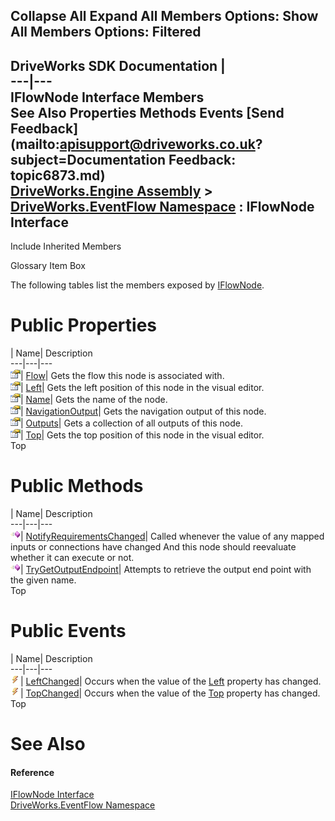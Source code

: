 Collapse All Expand All Members Options: Show All  Members Options: Filtered   
---  
DriveWorks SDK Documentation  |   
---|---  
IFlowNode Interface Members   
See Also Properties Methods Events [Send Feedback](mailto:apisupport@driveworks.co.uk?subject=Documentation Feedback: topic6873.md)  
[DriveWorks.Engine Assembly](topic2156.md) > [DriveWorks.EventFlow Namespace](topic6871.md) : IFlowNode Interface  
---  
  
Include Inherited Members    


Glossary Item Box

The following tables list the members exposed by [IFlowNode](topic6873.md).

# Public Properties

| Name| Description  
---|---|---  
![ Property](dotnetimages/Property.gif)| [Flow](topic6880.md)| Gets the flow this node is associated with.   
![ Property](dotnetimages/Property.gif)| [Left](topic6881.md)| Gets the left position of this node in the visual editor.   
![ Property](dotnetimages/Property.gif)| [Name](topic6882.md)| Gets the name of the node.   
![ Property](dotnetimages/Property.gif)| [NavigationOutput](topic6883.md)| Gets the navigation output of this node.   
![ Property](dotnetimages/Property.gif)| [Outputs](topic6884.md)| Gets a collection of all outputs of this node.   
![ Property](dotnetimages/Property.gif)| [Top](topic6885.md)| Gets the top position of this node in the visual editor.   
Top

# Public Methods

| Name| Description  
---|---|---  
![ Method](dotnetimages/Method.gif)| [NotifyRequirementsChanged](topic6878.md)| Called whenever the value of any mapped inputs or connections have changed And this node should reevaluate whether it can execute or not.   
![ Method](dotnetimages/Method.gif)| [TryGetOutputEndpoint](topic6879.md)| Attempts to retrieve the output end point with the given name.   
Top

# Public Events

| Name| Description  
---|---|---  
![ Event](dotnetimages/Event.gif)| [LeftChanged](topic6886.md)| Occurs when the value of the [Left](topic6881.md) property has changed.   
![ Event](dotnetimages/Event.gif)| [TopChanged](topic6887.md)| Occurs when the value of the [Top](topic6885.md) property has changed.   
Top

# See Also

#### Reference

[IFlowNode Interface](topic6873.md)   
[DriveWorks.EventFlow Namespace](topic6871.md)



